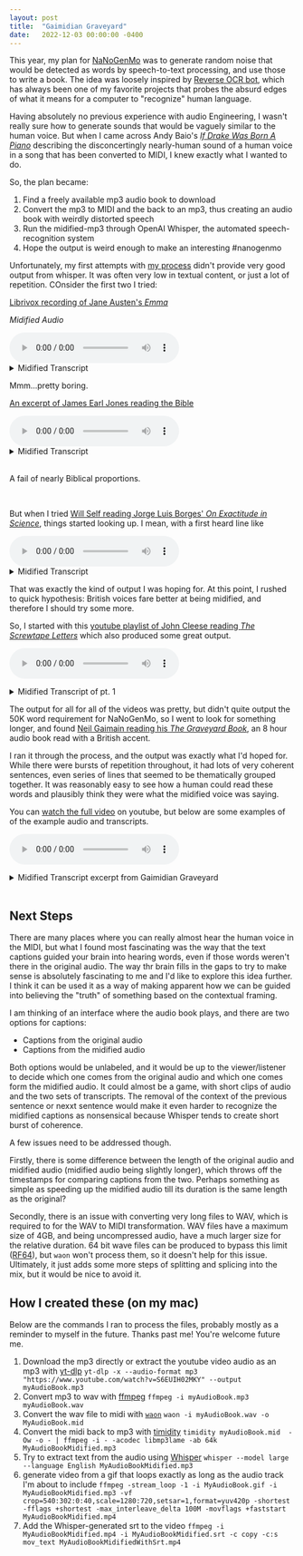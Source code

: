 ```yaml
---
layout: post
title:  "Gaimidian Graveyard"
date:   2022-12-03 00:00:00 -0400
---
```


This year, my plan for [NaNoGenMo](https://nanogenmo.github.io/) was to generate random noise that would be detected as words by speech-to-text processing, and use those to write a book. The idea was loosely inspired by [Reverse OCR bot](https://github.com/dariusk/reverseocr), which has always been one of my favorite projects that probes the absurd edges of what it means for a computer to "recognize" human language. 

Having absolutely no previous experience with audio Engineering, I wasn't really sure how to generate sounds that would be vaguely similar to the human voice. But when I came across Andy Baio's [*If Drake Was Born A Piano*](https://waxy.org/2015/12/if_drake_was_born_a_piano/) describing the disconcertingly nearly-human sound of a human voice in a song that has been converted to MIDI, I knew exactly what I wanted to do. 


So, the plan became:
1. Find a freely available mp3 audio book to download
2. Convert the mp3 to MIDI and the back to an mp3, thus creating an audio book with weirdly distorted speech
3. Run the midified-mp3 through OpenAI Whisper, the automated speech-recognition system
4. Hope the output is weird enough to make an interesting   #nanogenmo 

Unfortunately, my first attempts with [my process](#how-i-created-these-on-my-mac) didn't provide very good output from whisper. It was often very low in textual content, or just a lot of repetition. COnsider the first two I tried:

[Librivox recording of Jane Austen's *Emma*](https://ia803406.us.archive.org/20/items/emma_version_5_1002_librivox/emma_01_austen_64kb.mp3)

*Midified Audio*

<audio controls>
  <source 
    src="/words/assets/emma_01_01_austen-roundtripped.mp3" type="audio/mp3">
</audio>

<details>
  <summary>Midified Transcript</summary>
  1
  00:00:00,000 --> 00:00:02,000
  🎶🎶🎶

  2
  00:01:30,000 --> 00:01:35,000
  ...

  3
  00:01:35,000 --> 00:01:40,000
  ...

  4
  00:01:40,000 --> 00:01:45,000
  ...

  5
  00:01:45,000 --> 00:01:50,000
  ...

  6
  00:01:50,000 --> 00:01:55,000
  ...

  7
  00:03:25,000 --> 00:03:32,000
  Mm.

  8
  00:03:32,000 --> 00:03:39,000
  Mm.

  9
  00:03:39,000 --> 00:03:46,000
  Mm.

  10
  00:03:46,000 --> 00:03:53,000
  Mm.

  11
  00:03:53,000 --> 00:04:00,000
  Mm.

  12
  00:04:00,000 --> 00:04:07,000
  Mm.

  13
  00:04:07,000 --> 00:04:17,000
  Mm.

  14
  00:04:17,000 --> 00:04:27,000
  Mm.

  15
  00:04:27,000 --> 00:04:37,000
  Mm.

  16
  00:04:37,000 --> 00:04:47,000
  Mm.

  17
  00:04:47,000 --> 00:04:57,000
  Mm.

  18
  00:04:57,000 --> 00:05:07,000
  Mm.

  19
  00:05:07,000 --> 00:05:17,000
  Mm.

  20
  00:05:17,000 --> 00:05:27,000
  Mm.

  21
  00:05:27,000 --> 00:05:37,000
  Mm.

  22
  00:05:37,000 --> 00:05:47,000
  Mm.

  23
  00:05:47,000 --> 00:05:57,000
  Mm.

  24
  00:05:57,000 --> 00:06:07,000
  Mm.

  25
  00:06:07,000 --> 00:06:17,000
  Mm.

  26
  00:06:17,000 --> 00:06:27,000
  Mm.

  27
  00:06:27,000 --> 00:06:37,000
  Mm.

  28
  00:06:37,000 --> 00:06:47,000
  Mm.

  29
  00:06:47,000 --> 00:06:57,000
  Mm.

  30
  00:06:57,000 --> 00:07:07,000
  Mm.

  31
  00:07:07,000 --> 00:07:17,000
  Mm.

  32
  00:07:17,000 --> 00:07:27,000
  Mm.

  33
  00:07:27,000 --> 00:07:37,000
  Mm.

  34
  00:07:37,000 --> 00:07:47,000
  Mm.

  35
  00:07:47,000 --> 00:07:57,000
  Mm.

  36
  00:07:57,000 --> 00:08:07,000
  Mm.

  37
  00:08:07,000 --> 00:08:17,000
  Mm.

  38
  00:08:17,000 --> 00:08:37,000
  Mm.

  39
  00:08:37,000 --> 00:08:47,000
  Mm.

  40
  00:08:47,000 --> 00:08:57,000
  Mm.

  41
  00:08:57,000 --> 00:09:07,000
  Mm.

  42
  00:09:07,000 --> 00:09:17,000
  Mm.

  43
  00:09:17,000 --> 00:09:27,000
  Mm.

  44
  00:09:27,000 --> 00:09:47,000
  Mm.

  45
  00:09:47,000 --> 00:10:07,000
  Mm.

  46
  00:10:07,000 --> 00:10:27,000
  Mm.

  47
  00:10:27,000 --> 00:10:47,000
  Mm.

  48
  00:10:47,000 --> 00:11:07,000
  Mm.

  49
  00:11:07,000 --> 00:11:27,000
  Mm.

  50
  00:11:27,000 --> 00:11:47,000
  Mm.

  51
  00:11:47,000 --> 00:12:07,000
  Mm.

  52
  00:12:07,000 --> 00:12:27,000
  Mm.

  53
  00:12:27,000 --> 00:12:47,000
  Mm.

  54
  00:12:47,000 --> 00:13:07,000
  Mm.

  55
  00:13:07,000 --> 00:13:27,000
  Mm.

  56
  00:13:27,000 --> 00:13:47,000
  Mm.

  57
  00:13:47,000 --> 00:14:07,000
  Mm.

  58
  00:14:07,000 --> 00:14:27,000
  Mm.

  59
  00:14:27,000 --> 00:14:47,000
  Mm.

  60
  00:14:47,000 --> 00:15:07,000
  Mm.

  61
  00:15:07,000 --> 00:15:27,000
  Mm.

  62
  00:15:27,000 --> 00:15:47,000
  Mm.

  63
  00:15:47,000 --> 00:16:07,000
  Mm.

  64
  00:16:07,000 --> 00:16:27,000
  Mm.

  65
  00:16:27,000 --> 00:16:47,000
  Mm.

  66
  00:16:47,000 --> 00:17:07,000
  Mm.

  67
  00:17:07,000 --> 00:17:27,000
  Mm.

  68
  00:17:27,000 --> 00:17:47,000
  Mm.

  69
  00:17:47,000 --> 00:18:07,000
  Mm.

  70
  00:18:07,000 --> 00:18:27,000
  Mm.

  71
  00:18:27,000 --> 00:18:47,000
  Mm.

  72
  00:18:47,000 --> 00:19:07,000
  Mm.

  73
  00:19:07,000 --> 00:19:27,000
  Mm.

  74
  00:19:27,000 --> 00:19:47,000
  Mm.

  75
  00:19:47,000 --> 00:20:07,000
  Mm.

  76
  00:20:07,000 --> 00:20:27,000
  Mm.

  77
  00:20:27,000 --> 00:20:47,000
  Mm.

  78
  00:20:47,000 --> 00:21:07,000
  Mm.

  79
  00:21:07,000 --> 00:21:27,000
  Mm.

  80
  00:21:27,000 --> 00:21:47,000
  Mm.

</details>

Mmm...pretty boring.


[An excerpt of James Earl Jones reading the Bible](https://d3dqntzfhcgpyw.cloudfront.net/bk/topi/000001/bk_topi_000001_sample.mp3)

<audio controls>
  <source
  src="/words/assets/james-earl-jones-roundtripped.mp3"
  type="audio/mp3"
  >
</audio>

<details>
  <summary> 
    Midified Transcript
  </summary>
  1
  00:04:00,000 --> 00:04:05,000
  .

  2
  00:04:05,000 --> 00:04:10,000
  .

  3
  00:04:10,000 --> 00:04:15,000
  .

  4
  00:04:15,000 --> 00:04:20,000
  .

  5
  00:04:20,000 --> 00:04:25,000
  .

  6
  00:04:55,000 --> 00:04:57,000
  Thank you very much.

</details>
<br>

A fail of nearly Biblical proportions.

<br>

But when I tried [Will Self reading Jorge Luis Borges' *On Exactitude in Science*](https://static.guim.co.uk/audio/kip/books/series/books/1354894458366/9687/gdn.book.121215.tm.Will-Self-Jorge-Luis-Borges-story.mp3), things started looking up. I mean, with a first heard line like 

<audio controls>
  <source 
    src="/words/assets/borges-roundtripped.mp3" type="audio/mp3">
</audio>

<details>
  <summary>Midified Transcript</summary>

  1
  00:00:00,000 --> 00:00:20,180
  The procedure is here…

  2
  00:00:20,180 --> 00:00:31,180
  In the 12th and 15th of next year's time, I'll do a three-pointer.

  3
  00:00:31,180 --> 00:00:36,180
  In this empire, we are top of the three-pointer set.

  4
  00:00:36,180 --> 00:00:42,180
  That's the single spot of my empire.

  5
  00:00:42,180 --> 00:00:47,180
  That's the single spot of my empire.

  6
  00:00:47,180 --> 00:00:52,180
  Hitting the mine was done by a fellow named Haylike.

  7
  00:00:52,180 --> 00:00:54,180
  That's the spot for the three-pointer.

  8
  00:00:54,180 --> 00:00:58,180
  That's the land that I discovered in the past.

  9
  00:00:58,180 --> 00:01:03,180
  That's to be the victims' home in the end.

  10
  00:01:03,180 --> 00:01:11,180
  Of a creative constitution that I found at best if I opened it that day.

  11
  00:01:11,180 --> 00:01:13,680
  GTN 12���

  12
  00:01:13,680 --> 00:01:15,180
  One of the men.

  13
  00:01:15,180 --> 00:01:20,180
  Not without conflict, but they simply did it up,

  14
  00:01:20,180 --> 00:01:24,180
  they went to the bottom.

  15
  00:01:24,180 --> 00:01:28,180
  The dead went to the grave,

  16
  00:01:28,180 --> 00:01:31,180
  but the exit moved for the first time,

  17
  00:01:31,180 --> 00:01:33,180
  and if I am,

  18
  00:01:33,180 --> 00:01:40,180
  but if I am, there is no other way.

  19
  00:01:40,180 --> 00:01:45,180
  The dead went to the grave,

  20
  00:01:45,180 --> 00:01:48,180
  but the exit moved for the first time,

  21
  00:01:48,180 --> 00:01:50,180
  and if I am,

  22
  00:01:50,180 --> 00:02:13,180
  but if I am, there is no other way.

  23
  00:02:13,180 --> 00:02:21,180
  The dead went to the grave,

  24
  00:02:21,180 --> 00:02:26,180
  but the exit moved for the first time,

  25
  00:02:26,180 --> 00:02:28,180
  and if I am,

  26
  00:02:28,180 --> 00:02:36,180
  but if I am, there is no other way.

  27
  00:02:36,180 --> 00:02:44,180
  The dead went to the grave,

  28
  00:02:44,180 --> 00:02:49,180
  but the exit moved for the first time,

  29
  00:02:49,180 --> 00:02:51,180
  and if I am,

  30
  00:02:51,180 --> 00:02:57,180
  but if I am, there is no other way.

  31
  00:02:57,180 --> 00:03:03,180
  The dead went to the grave,

  32
  00:03:03,180 --> 00:03:07,180
  but the exit moved for the first time,

  33
  00:03:07,180 --> 00:03:09,180
  and if I am,

  34
  00:03:09,180 --> 00:03:17,180
  but if I am, there is no other way.

  35
  00:03:17,180 --> 00:03:23,180
  The dead went to the grave,

  36
  00:03:23,180 --> 00:03:27,180
  but the exit moved for the first time,

  37
  00:03:27,180 --> 00:03:29,180
  and if I am,

  38
  00:03:29,180 --> 00:03:36,180
  but if I am, there is no other way.

  39
  00:03:36,180 --> 00:03:41,180
  The dead went to the grave,

  40
  00:03:41,180 --> 00:03:44,180
  but the exit moved for the first time,

  41
  00:03:44,180 --> 00:03:46,180
  and if I am,

  42
  00:03:46,180 --> 00:03:51,180
  but if I am, there is no other way.

  43
  00:03:51,180 --> 00:03:53,180
  I get down on my knees and think

  44
  00:03:53,180 --> 00:03:55,180
  that I can do more than I think.

  45
  00:03:55,180 --> 00:03:56,180
  It won't let me think

  46
  00:03:56,180 --> 00:03:58,180
  that I can do more than I think.

  47
  00:03:58,180 --> 00:04:00,180
  I can do it.

  48
  00:04:00,180 --> 00:04:02,180
  I'm not a fool.

  49
  00:04:02,180 --> 00:04:05,180
  The dead went to the grave,

  50
  00:04:05,180 --> 00:04:09,180
  but the exit moved for the first time,

  51
  00:04:09,180 --> 00:04:11,180
  and if I am,

  52
  00:04:11,180 --> 00:04:16,180
  but if I am, there is no other way.

  53
  00:04:16,180 --> 00:04:19,180
  The dead went to the grave,

  54
  00:04:19,180 --> 00:04:22,180
  but the exit moved for the first time,

  55
  00:04:22,180 --> 00:04:23,180
  and if I am,

  56
  00:04:23,180 --> 00:04:27,180
  but if I am, there is no other way.

  57
  00:04:27,180 --> 00:04:29,180
  I get down on my knees and think

  58
  00:04:29,180 --> 00:04:34,180
  that I can do more than I think.

  59
  00:04:34,180 --> 00:04:36,180
  I can do it.

  60
  00:04:36,180 --> 00:04:38,180
  I'm not a fool.

  61
  00:04:38,180 --> 00:04:41,180
  The dead went to the grave,

  62
  00:04:41,180 --> 00:04:45,180
  but the exit moved for the first time,

  63
  00:04:45,180 --> 00:04:47,180
  and if I am,

  64
  00:04:47,180 --> 00:04:52,180
  but if I am, there is no other way.

  65
  00:04:52,180 --> 00:04:54,180
  I get down on my knees and think

  66
  00:04:54,180 --> 00:04:56,180
  that I can do more than I think.

  67
  00:04:56,180 --> 00:04:57,180
  I can do it.

  68
  00:04:57,180 --> 00:04:59,180
  I'm not a fool.

  69
  00:04:59,180 --> 00:05:01,180
  The dead went to the grave,

  70
  00:05:01,180 --> 00:05:04,180
  but the exit moved for the first time,

  71
  00:05:04,180 --> 00:05:05,180
  and if I am,

  72
  00:05:05,180 --> 00:05:09,180
  but if I am, there is no other way.

  73
  00:05:09,180 --> 00:05:11,180
  I get down on my knees and think

  74
  00:05:11,180 --> 00:05:13,180
  that I can do more than I think.

  75
  00:05:13,180 --> 00:05:14,180
  I can do it.

  76
  00:05:14,180 --> 00:05:15,180
  I'm not a fool.

  77
  00:05:15,180 --> 00:05:17,180
  The dead went to the grave,

  78
  00:05:17,180 --> 00:05:20,180
  but the exit moved for the first time,

  79
  00:05:20,180 --> 00:05:21,180
  and if I am,

  80
  00:05:21,180 --> 00:05:24,180
  but if I am, there is no other way.

  81
  00:05:24,180 --> 00:05:26,180
  I get down on my knees and think

  82
  00:05:26,180 --> 00:05:28,180
  that I can do more than I think.

  83
  00:05:28,180 --> 00:05:30,180
  I can do it.

  84
  00:05:30,180 --> 00:05:32,180
  I'm not a fool.

  85
  00:05:32,180 --> 00:05:34,180
  The dead went to the grave,

  86
  00:05:34,180 --> 00:05:37,180
  but the exit moved for the first time,

  87
  00:05:37,180 --> 00:05:38,180
  and if I am,

  88
  00:05:38,180 --> 00:05:42,180
  but if I am, there is no other way.

  89
  00:05:42,180 --> 00:05:45,180
  I get down on my knees and think

  90
  00:05:45,180 --> 00:05:49,180
  that I can do more than I think.

  91
  00:05:49,180 --> 00:05:51,180
  I'm not a fool,

  92
  00:05:51,180 --> 00:05:53,180
  the dead went to the grave,

  93
  00:05:53,180 --> 00:05:58,180
  It's the end of the world, it's the end of the world.

</details>

That was exactly the kind of output I was hoping for. At this point, I rushed to quick hypothesis: British voices fare better at being midified, and therefore I should try some more.

So, I started with this [youtube playlist of John Cleese reading *The Screwtape Letters*](https://www.youtube.com/playlist?list=PLA8BAC9375345E6C7) which also produced some great output.

<audio controls
  src="/words/assets/screwtape.mp3"
  type="audio/mp3">
</audio>

<details>
<summary> Midified Transcript of pt. 1</summary>
1
00:00:30,000 --> 00:00:34,400
By the time I'm back down on the top of 35th Street,

2
00:00:34,400 --> 00:00:39,280
There's a group of animals there, which are waiting for about a year.

3
00:00:39,280 --> 00:00:43,200
I can't believe they've all been gathered here,

4
00:00:43,200 --> 00:00:47,200
And it feels like they're going to kill me for sure.

5
00:00:47,200 --> 00:00:49,760
I can't believe they're all going to kill me for sure.

6
00:00:49,760 --> 00:00:51,760
I can't believe they're all going to kill me for sure.

7
00:00:51,760 --> 00:00:54,160
I can't believe they're all going to kill me for sure.

8
00:00:54,160 --> 00:01:00,160
By the time I'm back down on the top of 35th Street,

9
00:01:00,160 --> 00:01:06,640
There's a group of animals there, which are waiting for about a year.

10
00:01:06,640 --> 00:01:11,200
I can't believe they're all going to kill me for sure.

11
00:01:11,200 --> 00:01:16,640
I can't believe they're all going to kill me for sure.

12
00:01:16,640 --> 00:01:21,120
I can't believe they're all going to kill me for sure.

13
00:01:21,120 --> 00:01:22,980
I see them in my field

14
00:01:23,020 --> 00:01:25,320
All the three things I've done

15
00:01:25,320 --> 00:01:28,360
All this game's gotta go through the jack

16
00:01:28,380 --> 00:01:32,020
We are the brothers to the 19 and theneh

17
00:01:32,780 --> 00:01:34,600
They'll just sit around with me

18
00:01:34,600 --> 00:01:35,600
With my dress in the neck

19
00:01:35,600 --> 00:01:38,000
Give up the full honor to do the math

20
00:01:38,140 --> 00:01:39,240
I'm going through a year

21
00:01:39,240 --> 00:01:40,760
To be these nice boys

22
00:01:40,760 --> 00:01:42,700
And you're still here

23
00:01:42,760 --> 00:01:45,140
What do the bangers talk about to the baddies

24
00:01:45,140 --> 00:01:46,160
They say saying

25
00:01:46,160 --> 00:01:47,400
Tell you that through life

26
00:01:47,400 --> 00:01:48,940
I've got you

27
00:01:48,940 --> 00:01:52,940
This is where the music gets more access to the heart of a passing town.

28
00:01:52,940 --> 00:01:55,940
That's where the music goes through the speech of what you hear,

29
00:01:55,940 --> 00:01:58,940
with all the things that you have to say.

30
00:01:58,940 --> 00:01:59,940
Hmm.

31
00:02:01,940 --> 00:02:03,940
Number one.

32
00:02:04,940 --> 00:02:06,940
I know the world.

33
00:02:06,940 --> 00:02:09,940
I know what you say about how you want things to be,

34
00:02:09,940 --> 00:02:11,940
how you want things to be better,

35
00:02:11,940 --> 00:02:13,940
and how you want things to be better, too.

36
00:02:13,940 --> 00:02:14,940
Thanks.

37
00:02:14,940 --> 00:02:17,940
But I'm not interested in money.

38
00:02:17,940 --> 00:02:19,940
I'm interested in the art,

39
00:02:19,940 --> 00:02:22,940
the way you try to get a truck.

40
00:02:23,940 --> 00:02:27,940
But I might be better if you're interested in something better than that.

41
00:02:27,940 --> 00:02:30,940
You may be more interested in what you do,

42
00:02:30,940 --> 00:02:32,940
and what you're not.

43
00:02:32,940 --> 00:02:35,940
But if you're good at what you do,

44
00:02:35,940 --> 00:02:37,940
then you can make the world better,

45
00:02:37,940 --> 00:02:42,940
and it might be better to open up your mind after all that you're doing.

46
00:02:42,940 --> 00:02:46,940
Number two.

47
00:02:46,940 --> 00:02:48,940
I know the world.

48
00:02:48,940 --> 00:02:51,940
I know what you say about how you want things to be,

49
00:02:51,940 --> 00:02:54,940
how you want things to be better,

50
00:02:54,940 --> 00:02:57,940
and how you want things to be better, too.

51
00:02:57,940 --> 00:02:59,940
Thanks.

52
00:02:59,940 --> 00:03:02,940
But I'm not interested in money.

53
00:03:02,940 --> 00:03:04,940
I know the world.

54
00:03:04,940 --> 00:03:07,940
I know what you want to do,

55
00:03:07,940 --> 00:03:10,940
and how you want things to be better, too.

56
00:03:10,940 --> 00:03:16,260
Now I may always think it like the mind is not made

57
00:03:16,460 --> 00:03:20,200
and which mind I make means what am I

58
00:03:20,380 --> 00:03:24,800
making and what time or time or time

59
00:03:25,320 --> 00:03:30,900
and sometimes I will lose myself in hate

60
00:03:32,360 --> 00:03:36,680
so I think I am in love with the fall around me

61
00:03:36,680 --> 00:03:40,360
in a man isn't applauded and snubbed

62
00:06:10,360 --> 00:06:13,360
You know what, while we're at it, don't give a damn about it now.

63
00:06:13,360 --> 00:06:16,360
It's just a matter of time.

64
00:06:16,360 --> 00:06:18,360
We're really not that far away yet.

65
00:06:18,360 --> 00:06:21,360
And we'll be taking care of it for the rest of our lives.

66
00:06:21,360 --> 00:06:24,360
And, you know, if you do anything for it,

67
00:06:24,360 --> 00:06:26,360
no matter who you are,

68
00:06:26,360 --> 00:06:29,360
I'm pretty sure that I'll be able to take care of it for the rest of my life.

69
00:06:29,360 --> 00:06:31,360
It's just a matter of time.

70
00:06:31,360 --> 00:06:34,360
You know what, while we're at it, don't give a damn about it now.

71
00:06:34,360 --> 00:06:36,360
It's just a matter of time.

72
00:06:36,360 --> 00:06:38,360
It's just a matter of time.

73
00:06:38,360 --> 00:06:41,360
You know what, while we're at it, don't give a damn about it now.

74
00:06:41,360 --> 00:06:43,360
We're really not that far away yet.

75
00:06:43,360 --> 00:06:47,360
And we'll be taking care of it for the rest of our lives.

76
00:06:47,360 --> 00:06:49,360
It's just a matter of time.

77
00:06:49,360 --> 00:06:52,360
You know what, while we're at it,

78
00:06:52,360 --> 00:06:55,360
don't give a damn about it now.

79
00:06:55,360 --> 00:06:57,360
It's just a matter of time.

80
00:06:57,360 --> 00:07:00,360
You know what, while we're at it,

81
00:07:00,360 --> 00:07:03,360
no matter who you are,

82
00:07:03,360 --> 00:07:06,360
I'm pretty sure that I'll be able to take care of it for the rest of my life.

</details>

The output for all for all of the videos was pretty, but didn't quite output the 50K word requirement for NaNoGenMo, so I went to look for something longer, and found  [Neil Gaimain reading his *The Graveyard Book*](https://www.youtube.com/watch?v=S6EUIH02MKY), an 8 hour audio book read with a British accent. 

I ran it through the process, and the output was exactly what I'd hoped for. While there were bursts of repetition throughout, it had lots of very coherent sentences, even series of lines that seemed to be thematically grouped together. It was reasonably easy to see how a human could read these words and plausibly think they were what the midified voice was saying. 


 You can [watch the full video](https://www.youtube.com/watch?v=Zqx5lPcyGCc&t=25s) on youtube, but below are some examples of  of the example audio and transcripts.


<audio controls
  src="/words/assets/graveyard006.mp3"
  type="audio/mp3">
</audio>

<details>
<summary> Midified Transcript excerpt from Gaimidian Graveyard </summary>
1
00:00:00,000 --> 00:00:04,000
Where do you find the only mother that I cannot touch that I hear?

2
00:00:05,000 --> 00:00:07,000
Well, most people will stop.

3
00:00:07,000 --> 00:00:09,000
Kicking and catching and so.

4
00:00:10,000 --> 00:00:12,000
In the northwest, inside of the great garrison,

5
00:00:12,000 --> 00:00:14,000
there's a different kind of brain that's dangling.

6
00:00:14,000 --> 00:00:17,000
All of the undiability of the ground is a mess,

7
00:00:17,000 --> 00:00:19,000
but the friends of the great garrison hang on.

8
00:00:19,000 --> 00:00:21,000
Many animals are there,

9
00:00:21,000 --> 00:00:23,000
and most of them may be children of children

10
00:00:23,000 --> 00:00:26,000
who are dying before they sense what they're saying.

11
00:00:26,000 --> 00:00:30,000
How many things are there that I can go into my life when I want to?

12
00:00:31,000 --> 00:00:35,000
Well, I'm trying to pretend that I do not regret that nothing was done to change.

13
00:00:35,000 --> 00:00:37,000
But when the game was done,

14
00:00:37,000 --> 00:00:39,000
and we were at the old chapel,

15
00:00:39,000 --> 00:00:42,000
we broke two ribs that changed good-bye.

16
00:00:44,000 --> 00:00:46,000
The first one is old and bad.

17
00:00:47,000 --> 00:00:49,000
It was, or it was new,

18
00:00:49,000 --> 00:00:51,000
and when it came by its back,

19
00:00:51,000 --> 00:00:53,000
I was in bad.

20
00:00:53,000 --> 00:00:55,000
It was at least a hundred and fifty years old,

21
00:00:55,000 --> 00:00:57,000
I think I'm new.

22
00:00:57,000 --> 00:00:59,000
Back when I thought it was rough,

23
00:00:59,000 --> 00:01:01,000
if it was in a rough time,

24
00:01:01,000 --> 00:01:03,000
well, it turned out to be bad.

25
00:01:03,000 --> 00:01:05,000
It was going to look terrible.

26
00:01:05,000 --> 00:01:07,000
I had to take the knife and stab it.

27
00:01:07,000 --> 00:01:09,000
And we didn't know what to do with it.

28
00:01:09,000 --> 00:01:11,000
But I've never seen better than that before.

29
00:01:11,000 --> 00:01:13,000
I've never even noticed that.

30
00:01:13,000 --> 00:01:15,000
It's not that bad.

31
00:01:15,000 --> 00:01:17,000
But if it was better than that,

32
00:01:17,000 --> 00:01:19,000
it was always a problem.

33
00:01:19,000 --> 00:01:21,000
Well, I'm trying to keep inside it.

34
00:01:21,000 --> 00:01:23,000
But if it's old,

35
00:01:23,000 --> 00:01:25,000
and it's not,

36
00:01:25,000 --> 00:01:27,000
it was too heavy for me.

37
00:01:27,000 --> 00:01:29,000
That's the first thing.

38
00:01:29,000 --> 00:01:31,000
The second thing

39
00:01:31,000 --> 00:01:33,000
is sitting on the bench

40
00:01:33,000 --> 00:01:35,000
by the chapel.

41
00:01:35,000 --> 00:01:37,000
But, it's not it.

42
00:01:37,000 --> 00:01:39,000
It's way too bad.

43
00:01:41,000 --> 00:01:43,000
The second thing was not good.

44
00:01:45,000 --> 00:01:47,000
I think the church,

45
00:01:47,000 --> 00:01:49,000
and her restaurant,

46
00:01:49,000 --> 00:01:51,000
was a bit stupid.

47
00:01:51,000 --> 00:01:53,000
I know that is true,

48
00:01:53,000 --> 00:01:55,000
but the other thing was also a bit stupid.

49
00:02:25,000 --> 00:02:31,000
Thank you, and before you go to sleep, I have rented a room in your house over there.

50
00:02:31,000 --> 00:02:35,000
If I could go in, it'd be a lot more expensive.

51
00:02:35,000 --> 00:02:38,000
However, I still spend my time in this graveyard.

52
00:02:38,000 --> 00:02:42,000
I am here as a historian, presenting to you the story of Old Grey.

53
00:02:42,000 --> 00:02:45,000
Do you understand what I'm saying?

54
00:02:47,000 --> 00:02:48,000
What?

55
00:02:48,000 --> 00:02:49,000
This what?

56
00:02:49,000 --> 00:02:52,000
This boy, not boy.

57
00:02:52,000 --> 00:02:55,000
Just a nobody, you say.

58
00:02:55,000 --> 00:02:56,000
A foolish man.

59
00:02:56,000 --> 00:02:58,000
Also, boys is a dead man.

60
00:02:58,000 --> 00:02:59,000
A dead man.

61
00:02:59,000 --> 00:03:02,000
I do not believe.

62
00:03:02,000 --> 00:03:04,000
I will call you boys.

63
00:03:04,000 --> 00:03:07,000
You will call me misrepresenters.

64
00:03:07,000 --> 00:03:13,000
Boys, it would happen, perhaps, to you, but there is no proof of that at this place.

65
00:03:13,000 --> 00:03:21,000
If you do not think that I am dead, you can think that I am a misrepresenter, but I am sure the security will get on.

66
00:03:21,000 --> 00:03:22,000
What?

67
00:03:22,000 --> 00:03:25,000
This boy, not boy.

68
00:03:25,000 --> 00:03:28,000
She's not a boy.

69
00:03:28,000 --> 00:03:33,000
That, this fellow has been telling me since the beginning.

70
00:03:33,000 --> 00:03:36,000
I think we should apologize, don't you?

71
00:03:36,000 --> 00:03:40,000
Oh, this, this, this fellow has been coaching us.

72
00:03:40,000 --> 00:03:46,000
Tell me boys, the child in this boy's bag has actually been telling you how old he is, don't you say?

73
00:03:46,000 --> 00:03:49,000
I'm sorry, but what does that do?

74
00:03:49,000 --> 00:03:53,000
That girl, she did nothing in her life, you know, didn't she?

75
00:03:53,000 --> 00:03:54,000
Don't you think?

76
00:03:54,000 --> 00:03:57,000
I have come a long way from a godly boy.

77
00:03:57,000 --> 00:04:00,000
I hope you are worth it.

78
00:04:00,000 --> 00:04:04,000
God, could not imagine, honey, that would.

79
00:04:04,000 --> 00:04:06,000
Don't you know that you can?

80
00:04:06,000 --> 00:04:09,000
Who's that, if you don't understand this, honey?

81
00:04:09,000 --> 00:04:12,000
You don't think, boy, no, it's not a man.

82
00:04:12,000 --> 00:04:14,000
It is who you think I am.

83
00:04:14,000 --> 00:04:23,000
Then, just in the back of her bag, there's a boy who walks down the hall to the back of the room.

84
00:04:23,000 --> 00:04:26,000
Oh, it's cold as tarantula.

85
00:04:26,000 --> 00:04:28,000
What have you done?

86
00:04:28,000 --> 00:04:30,000
He says.

87
00:04:30,000 --> 00:04:31,000
Give me back.

88
00:04:31,000 --> 00:04:32,000
The window opens.

89
00:04:32,000 --> 00:04:33,000
It's me.

90
00:04:33,000 --> 00:04:35,000
Don't you worry, you're a black boy.

91
00:04:35,000 --> 00:04:39,000
I've got nothing to pay you, don't you say?

92
00:04:39,000 --> 00:04:44,000
If you don't say, that's when you were born, you promised that you would never leave me.

93
00:04:44,000 --> 00:04:45,000
You were kind to me.

94
00:04:45,000 --> 00:04:48,000
You knew that I was the man that you had.

95
00:04:48,000 --> 00:04:52,000
You're so reliable.

96
00:04:52,000 --> 00:04:54,000
I left the door open.

97
00:04:54,000 --> 00:04:56,000
Hmm, truly.

98
00:04:56,000 --> 00:04:57,000
You left the door open.

99
00:04:57,000 --> 00:05:00,000
You tried to leave, but it was as hard as always.

100
00:05:00,000 --> 00:05:03,000
And then you went to the door, and the door opened again.

101
00:05:03,000 --> 00:05:05,000
Did you get that right?

102
00:05:05,000 --> 00:05:06,000
Hmm.

103
00:05:06,000 --> 00:05:09,000
Well, I don't think I even tried.

104
00:05:09,000 --> 00:05:12,000
You know, when I was a kid, I didn't like kids.

105
00:05:12,000 --> 00:05:16,000
I just wanted to go outside, and the only thing I could do was cry.

106
00:05:16,000 --> 00:05:18,000
All the time.

107
00:05:18,000 --> 00:05:20,000
Up until the end of the day.

108
00:05:20,000 --> 00:05:22,000
I was a black boy.

109
00:05:22,000 --> 00:05:24,000
I was a tomboy.

110
00:05:24,000 --> 00:05:26,000
I did that every night, every morning.

111
00:05:26,000 --> 00:05:30,000
But the idea of going to the chapel, without knowing anything about it,

112
00:05:30,000 --> 00:05:34,000
was one of all our difficult situations before.

113
00:05:34,000 --> 00:05:38,000
And then, well, you know.

114
00:05:38,000 --> 00:05:40,000
You knew that I was the man that you had.

115
00:05:40,000 --> 00:05:41,000
You were kind to me.

116
00:05:41,000 --> 00:05:43,000
You knew that I was the man that you had.

117
00:05:43,000 --> 00:05:46,000
You did that every night, every morning.

118
00:05:46,000 --> 00:05:48,000
Up until the end of the day.

119
00:05:48,000 --> 00:05:50,000
I was a black boy.

120
00:05:50,000 --> 00:05:53,000
I was a tomboy.

121
00:05:53,000 --> 00:05:56,000
You knew that I was the man that you had.

122
00:05:56,000 --> 00:05:58,000
You did that every night, every morning.

123
00:05:58,000 --> 00:06:01,000
But the idea of going to the chapel, without knowing anything about it,

124
00:06:01,000 --> 00:06:03,000
was one of all our difficult situations before.

125
00:06:03,000 --> 00:06:05,000
And then, well, you know.

126
00:06:05,000 --> 00:06:07,000
You knew that I was the man that you had.

127
00:06:07,000 --> 00:06:09,000
You did that every night, every morning.

128
00:06:09,000 --> 00:06:11,000
Up until the end of the day.

129
00:06:11,000 --> 00:06:13,000
I was a Black Boy.

130
00:06:13,000 --> 00:06:15,000
I did that every morning.

131
00:06:15,000 --> 00:06:17,000
Up until the end of the day.

132
00:06:17,000 --> 00:06:19,000
I was a tomboy.

133
00:06:19,000 --> 00:06:21,000
I was a black boy.

134
00:06:21,000 --> 00:06:23,000
I did that every night, every morning.

135
00:06:23,000 --> 00:06:25,000
Up until the end of the day.

136
00:06:25,000 --> 00:06:27,000
I was a black boy.

137
00:06:27,000 --> 00:06:29,000
I was a tomboy.

138
00:06:29,000 --> 00:06:31,000
I did that every night, every morning.

139
00:06:31,000 --> 00:06:36,000
No one has ever heard of a movie character who can never live before.

140
00:06:36,000 --> 00:06:39,000
It's not horrible, you bet.

141
00:06:39,000 --> 00:06:43,000
If you do not think this movie is good, you bet.

142
00:06:43,000 --> 00:06:46,000
It will be more horrible.

143
00:06:46,000 --> 00:06:48,000
It will be told.

144
00:06:48,000 --> 00:06:50,000
No.

145
00:06:50,000 --> 00:06:52,000
More than 100.

146
00:06:52,000 --> 00:06:57,000
It is a magic tool that gives you the perfect way through and through.

147
00:06:57,000 --> 00:07:00,000
The movie is funny, but not so bad.

148
00:07:00,000 --> 00:07:02,000
It will get you down.

149
00:07:02,000 --> 00:07:06,000
Now, the characters have been presented.

150
00:07:06,000 --> 00:07:09,000
Some of them have been offered a chance to do the same thing.

151
00:07:09,000 --> 00:07:12,000
But who can do the same thing?

152
00:07:12,000 --> 00:07:14,000
Each group has a master.

153
00:07:14,000 --> 00:07:17,000
All of them have been rejected.

154
00:07:17,000 --> 00:07:21,000
All of them are going to be treated the same way as all of them.

155
00:07:21,000 --> 00:07:23,000
Each group is going to be together.

156
00:07:23,000 --> 00:07:25,000
And we are going to be part of it.

157
00:07:25,000 --> 00:07:27,000
We will do our best.

158
00:07:27,000 --> 00:07:31,000
These they are tiny groups.

159
00:07:31,000 --> 00:07:33,000
You can swing them.

160
00:07:33,000 --> 00:07:35,000
I'll be big.

161
00:07:35,000 --> 00:07:38,000
Mel, you throw a ball.

162
00:07:38,000 --> 00:07:40,000
You tumble like metal.

163
00:07:40,000 --> 00:07:43,000
Each ball was coming out from five.

164
00:07:43,000 --> 00:07:46,000
This is your chance to sit.

165
00:07:46,000 --> 00:07:48,000
No one can come close to you.

166
00:07:48,000 --> 00:07:50,000
No one can come.

167
00:07:50,000 --> 00:07:54,000
This time, we have to make a difference.

168
00:07:54,000 --> 00:07:56,000
And then it falls.

169
00:07:57,000 --> 00:08:00,000
So, this happens when the danger is not there.

170
00:08:00,000 --> 00:08:03,000
Two different kinds of churches down.

171
00:08:03,000 --> 00:08:05,000
This is happening at the top of the platform.

172
00:08:05,000 --> 00:08:08,000
They can get into a place similar to the church in bed.

173
00:08:08,000 --> 00:08:10,000
Two days and hours.

174
00:08:10,000 --> 00:08:12,000
That's all.

175
00:08:12,000 --> 00:08:14,000
It will come back.

176
00:08:14,000 --> 00:08:16,000
It will not get ruined down.

177
00:08:16,000 --> 00:08:18,000
It will go on and on.

178
00:08:20,000 --> 00:08:23,000
Then the next one will come back.

179
00:08:23,000 --> 00:08:25,000
This time it will go back to the church in bed.

180
00:08:25,000 --> 00:08:27,000
Then it will go on and on.

181
00:08:27,000 --> 00:08:29,000
It will try to get back to the floor.

182
00:08:29,000 --> 00:08:31,000
It's coming.

183
00:08:31,000 --> 00:08:33,000
Let's go.

184
00:08:33,000 --> 00:08:35,000
Then.

185
00:08:35,000 --> 00:08:37,000
You have the idea of the way to go.

186
00:08:37,000 --> 00:08:39,000
What do the teachers think?

187
00:08:39,000 --> 00:08:41,000
I have teachers.

188
00:08:41,000 --> 00:08:45,000
The teachers are the teachers we like to avoid.

189
00:08:45,000 --> 00:08:47,000
And the children of the teachers will be

190
00:08:47,000 --> 00:08:49,000
completely educational system

191
00:08:49,000 --> 00:08:51,000
for those who get hurt.

192
00:08:51,000 --> 00:08:53,000
The children of the teachers will be

193
00:08:53,000 --> 00:08:55,000
the ones most important.

194
00:08:57,000 --> 00:08:59,000
I do geography and everything.

195
00:08:59,000 --> 00:09:01,000
I don't need more lessons.

196
00:09:03,000 --> 00:09:05,000
You do everything then, Roy.

197
00:09:05,000 --> 00:09:07,000
It's your role.

198
00:09:07,000 --> 00:09:09,000
I know where it is.

199
00:09:09,000 --> 00:09:11,000
You know everything.

200
00:09:11,000 --> 00:09:13,000
How do you say that?

201
00:09:13,000 --> 00:09:15,000
This is just before the hour.

202
00:09:15,000 --> 00:09:17,000
Tell me about food.

203
00:09:17,000 --> 00:09:19,000
She said.

204
00:09:19,000 --> 00:09:21,000
All the times you remember what

205
00:09:21,000 --> 00:09:23,000
I have been told about food

206
00:09:23,000 --> 00:09:25,000
over the years.

207
00:09:25,000 --> 00:09:27,000
Keep away from them.

208
00:09:27,000 --> 00:09:29,000
She said.

209
00:09:29,000 --> 00:09:31,000
And that is all you know?

210
00:09:31,000 --> 00:09:33,000
No.

211
00:09:33,000 --> 00:09:35,000
Why do you keep away from them?

212
00:09:35,000 --> 00:09:37,000
Where do you come from?

213
00:09:37,000 --> 00:09:39,000
Where do you go?

214
00:09:39,000 --> 00:09:41,000
Why do you not stand near a food joint?

215
00:09:41,000 --> 00:09:43,000
Say it for me.

216
00:09:43,000 --> 00:09:45,000
What's wrong?

217
00:09:45,000 --> 00:09:47,000
She said.

218
00:09:47,000 --> 00:09:49,000
Why did I go back to that meaty house?

219
00:09:49,000 --> 00:09:51,000
When I first came home

220
00:09:51,000 --> 00:09:53,000
early in the morning

221
00:09:53,000 --> 00:09:55,000
and when I finished

222
00:09:55,000 --> 00:09:57,000
early in the morning

223
00:09:57,000 --> 00:09:59,000
in the half an hour

224
00:09:59,000 --> 00:10:01,000
I fell in

225
00:10:01,000 --> 00:10:03,000
In the half an hour

226
00:10:03,000 --> 00:10:05,000
No.

227
00:10:09,000 --> 00:10:11,000
I must've died.

228
00:10:11,000 --> 00:10:13,000
Are you better than this, Roy?

229
00:10:13,000 --> 00:10:15,000
I know we are better.

230
00:10:15,000 --> 00:10:20,000
You know, boy, there's nothing that you can't do now.

231
00:10:20,000 --> 00:10:24,000
And you're convinced that you will, will you work?

232
00:10:24,000 --> 00:10:25,000
This is our field.

233
00:10:25,000 --> 00:10:26,000
The living and the dead.

234
00:10:26,000 --> 00:10:28,000
There are day folks and night folks.

235
00:10:28,000 --> 00:10:31,000
There are ghouls and evil ghosts.

236
00:10:31,000 --> 00:10:34,000
There are high hunters and the hounds of God.

237
00:10:34,000 --> 00:10:37,000
Hold your breath, or you'll die.

238
00:10:39,000 --> 00:10:40,000
What do you do?

239
00:10:40,000 --> 00:10:42,000
I work.

240
00:10:42,000 --> 00:10:45,000
I do the telling.

241
00:10:45,000 --> 00:10:47,000
I'll win the best thing.

242
00:10:51,000 --> 00:10:53,000
I'm a pilot.

243
00:10:54,000 --> 00:10:56,000
She knows the best thing when she says,

244
00:10:57,000 --> 00:10:59,000
We're the best of the best.

245
00:11:00,000 --> 00:11:02,000
Boy, you do the best.

246
00:11:03,000 --> 00:11:06,000
The kind of people you think, the good people you can't take,

247
00:11:06,000 --> 00:11:07,000
They're the best of the best.

248
00:11:07,000 --> 00:11:08,000
Boy, you do the best.

249
00:11:08,000 --> 00:11:09,000
Boy, you do the best.

250
00:11:09,000 --> 00:11:11,000
The best of the best.

251
00:11:12,000 --> 00:11:14,000
And boys cannot be forced to work.

252
00:11:14,000 --> 00:11:15,000
If that ain't the case,

253
00:11:15,000 --> 00:11:19,000
Then we can ask for another pilot under the joke name.

254
00:11:20,000 --> 00:11:22,000
When the last thing we're dying of,

255
00:11:22,000 --> 00:11:23,000
I'll let you know,

256
00:11:23,000 --> 00:11:24,000
We'll pay.

257
00:11:24,000 --> 00:11:25,000
We'll let you play, mate,

258
00:11:25,000 --> 00:11:27,000
But now no one can go,

259
00:11:27,000 --> 00:11:29,000
Not until our last friend's gone.

260
00:11:30,000 --> 00:11:31,000
It's time to get done.

261
00:11:31,000 --> 00:11:33,000
Who is using existing software?

262
00:11:33,000 --> 00:11:35,000
This is a great job.

263
00:11:35,000 --> 00:11:40,000
If you're ready to go, get on.

264
00:11:40,000 --> 00:11:43,000
Enough of this地方,

265
00:11:43,000 --> 00:11:49,000
We think that the next step in the world is universal

266
00:11:49,000 --> 00:11:50,000
Come and get yourse riding away

267
00:11:50,000 --> 00:11:52,000
Time goes slowly,

268
00:11:52,000 --> 00:11:54,000
but I ain't a slowWhen Get yourse

269
00:11:54,000 --> 00:11:55,000
adelante

270
00:11:55,000 --> 00:11:58,000
I got things to do

271
00:11:58,000 --> 00:12:03,280
Every night when

272
00:12:03,280 --> 00:12:04,060
Damn,

273
00:12:04,060 --> 00:12:14,060
The two ladies were in a thing that they used to call the help in English language in the world.

274
00:12:14,060 --> 00:12:23,060
And she was elected in a hope that her family would get that good luck by the birthday she would find her in the land.

275
00:12:23,060 --> 00:12:34,060
Church, Old Detroit, Watto, S.O.S. We shall not belong to each other once again.

276
00:12:34,060 --> 00:12:36,060
Next world.

277
00:12:36,060 --> 00:12:40,060
Oh, isn't this stupid? I don't remember what it was called either.

278
00:12:40,060 --> 00:12:45,060
They had terrible things, and they blinded our world as well.

279
00:12:45,060 --> 00:12:51,060
This was a beautiful world, protected by the red stripes above those of our lives.

280
00:12:51,060 --> 00:12:55,060
I never gave too much of it.

281
00:12:55,060 --> 00:13:00,060
And now each room has the only dead room.

282
00:13:00,060 --> 00:13:02,060
Next world.

283
00:13:02,060 --> 00:13:07,060
Bored to make the money, you do it back to this door, which is this door.

284
00:13:07,060 --> 00:13:10,060
But just don't cry like a fool.

285
00:13:10,060 --> 00:13:12,060
Ah!

286
00:13:12,060 --> 00:13:14,060
Two dead.

287
00:13:14,060 --> 00:13:17,060
As it was before.

288
00:13:17,060 --> 00:13:21,060
Bored to death, until the day that silence was gone.

289
00:13:21,060 --> 00:13:28,060
He said, there's a different job in the train yard. Sometimes you're seen in the media. Would you go there?

290
00:13:28,060 --> 00:13:31,060
Mr. Death is dead, Mr. Death died.

291
00:13:31,060 --> 00:13:33,060
No, he said.

292
00:13:33,060 --> 00:13:35,060
Going down.

293
00:13:35,060 --> 00:13:36,060
What's the day?

294
00:13:36,060 --> 00:13:40,060
The morning of the day. I give you the night, and remember it for tomorrow.

295
00:13:40,060 --> 00:13:48,060
It's the death of the day, the day you can feel the hole in the white paper that makes no hole.

296
00:13:48,060 --> 00:13:53,060
Bored to death, until the day that silence was gone.

297
00:13:53,060 --> 00:13:57,060
He said, there's a different job in the train yard. Sometimes you're seen in the media.

298
00:13:57,060 --> 00:14:01,060
Bored to death, until the day that silence was gone.

299
00:14:01,060 --> 00:14:10,060
Now you're playing it in that way. You don't want to just play and you'll be told you're not going to find anything to do about it.

300
00:14:10,060 --> 00:14:15,060
He went down to the L.A. station to complain to his parents that he's been lying to that girl,

301
00:14:15,060 --> 00:14:19,060
where he's been against Mr. Death, and all that's hard for Mr. Death.

302
00:14:19,060 --> 00:14:22,060
He comes back down to his father, the children have.

303
00:14:22,060 --> 00:14:24,060
For the drug, the drug.

304
00:14:24,060 --> 00:14:28,060
And that's what he's telling all that he's saying, they've been sitting down with our friends,

305
00:14:28,060 --> 00:14:34,060
the children at the train yard, and how much he would have loved to learn about all the beautiful things that all we've learned,

306
00:14:34,060 --> 00:14:40,060
which was, as far as I've been going, we didn't learn.

307
00:14:40,060 --> 00:14:43,060
Aren't you going to meet that man anyway?

308
00:14:43,060 --> 00:14:49,060
They wouldn't know, unless we stick together in this mess.

309
00:14:49,060 --> 00:14:55,060
He's done talking to the train yard during the run, and under a bridge bridge.

310
00:14:55,060 --> 00:15:01,060
All the music out here just hit the road, and one of the children got kicked right down.

311
00:15:01,060 --> 00:15:06,060
He thought he was out there alone, and couldn't wait to see another kind of girl play with him.

312
00:15:06,060 --> 00:15:08,060
They kept him thinking.

313
00:15:08,060 --> 00:15:11,060
And one of my favorite girls tried to run for his life.

314
00:15:11,060 --> 00:15:15,060
Each day, one of these my friends found him dancing out of bed with one.

315
00:15:15,060 --> 00:15:25,060
Music.


</details>
<br>


## Next Steps

There are many places where you can really almost hear the human voice in the MIDI, but what I found most fascinating was the way that the text captions guided your brain into hearing words, even if those words weren't there in the original audio. The way thr brain fills in the gaps to try to make sense is absolutely fascinating to me and I'd like to explore this idea further. I think it can be used it as a way of making apparent how we can be guided into believing the "truth" of something based on the contextual framing.

I am thinking of an interface where the audio book plays, and there are two options for captions:
* Captions from the original audio
* Captions from the midified audio

Both options would be unlabeled, and it would be up to the viewer/listener to decide which one comes from the original audio and which one comes form the midified audio. It could almost be a game, with short clips of audio and the two sets of transcripts. The removal of the context of the previous sentence or nexxt sentence would make it even harder to recognize the midified captions as nonsensical because Whisper tends to create short burst of coherence.

A few issues need to be addressed though. 

Firstly, there is some difference between the length of the original audio and midified audio (midified audio being slightly longer), which throws off the timestamps for comparing captions from the two. Perhaps something as simple as speeding up the midified audio till its duration is the same length as the original?

Secondly, there is an issue with converting very long files to WAV, which is required to for the WAV to MIDI transformation. WAV files have a maximum size of 4GB, and being uncompressed audio, have a much larger size for the relative duration. 64 bit wave files can be produced to bypass this limit ([RF64](https://en.wikipedia.org/wiki/RF64)), but `waon` won't process them, so it doesn't help for this issue. Ultimately, it just adds some more steps of splitting and splicing into the mix, but it would be nice to avoid it.


## How I created these (on my mac)

Below are the commands I ran to process the files, probably mostly as a reminder to myself in the future. Thanks past me! You're welcome future me.

1. Download the mp3 directly or extract the youtube video audio as an mp3 with [yt-dlp](https://github.com/yt-dlp/yt-dlp)
   `yt-dlp -x --audio-format mp3 "https://www.youtube.com/watch?v=S6EUIH02MKY" --output myAudioBook.mp3`  
1. Convert mp3 to wav with [ffmpeg](https://ffmpeg.org/) 
    `ffmpeg -i myAudioBook.mp3 myAudioBook.wav`
1. Convert the wav file to midi with  [`waon`](http://kichiki.github.io/waon/)
   `waon -i myAudioBook.wav -o MyAudioBook.mid`
1. Convert the midi back to mp3 with [timidity](https://github.com/geofft/timidity) 
   `timidity myAudioBook.mid  -Ow -o - | ffmpeg -i - -acodec libmp3lame -ab 64k MyAudioBookMidified.mp3`
1. Try to extract text from the audio using [Whisper](https://github.com/openai/whisper) 
   `whisper --model large --language English MyAudioBookMidified.mp3` 
1. generate video from a gif that loops exactly as long as the audio track I'm about to include
`ffmpeg -stream_loop -1 -i MyAudioBook.gif -i MyAudioBookMidified.mp3 -vf crop=540:302:0:40,scale=1280:720,setsar=1,format=yuv420p -shortest -fflags +shortest -max_interleave_delta 100M -movflags +faststart MyAudioBookMidified.mp4`
1. Add the Whisper-generated srt to the video
`ffmpeg -i MyAudioBookMidified.mp4 -i MyAudioBookMidified.srt -c copy -c:s mov_text MyAudioBookMidifiedWithSrt.mp4`
